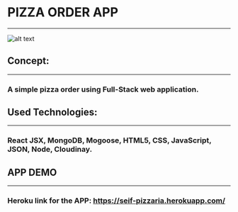 # **PIZZA ORDER APP**
****************************************************

![alt text](https://res.cloudinary.com/dqiighjqq/image/upload/v1588991875/pizza_bwivqj.jpg)




## **Concept:**
-----------------------
### A simple pizza order using Full-Stack web application.






## **Used Technologies:**
-------------------------
### React JSX, MongoDB, Mogoose, HTML5, CSS, JavaScript, JSON, Node, Cloudinay.







 ## **APP DEMO**
 ----------------------------------------------------------------

 ### Heroku link for the APP: https://seif-pizzaria.herokuapp.com/